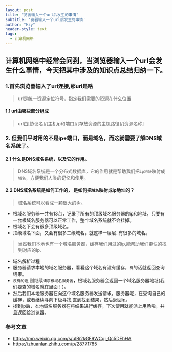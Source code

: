```yaml
---
layout: post
title: "览器输入一个url后发生的事情"
subtitle: '览器输入一个url后发生的事情'
author: "Hzy"
header-style: text
tags:
  - 计算机网络
---
```



## 计算机网络中经常会问到，当浏览器输入一个url会发生什么事情，今天把其中涉及的知识点总结归纳一下。

### 1.首先浏览器输入了url连接,那url是啥

>url是统一资源定位符号，指定我们需要的资源在什么位置

#### 1.1 url由哪些部分组成

> url由[协议名]/[主机ip和端口]/[存放资源的主机路径]/[资源名称]

### 2. 但我们平时用的不是ip+端口，而是域名，而这就需要了解DNS域名系统了。

#### 2.1 什么是DNS域名系统，以及它的作用。

> DNS域名系统是一个分布式数据库，它的作用就是帮助我们把`ip地址`映射成`域名`，方便我们人类的记忆和使用。

#### 2.2 DNS域名系统是如何工作的， 是如何把`域名`映射成ip地址的？

>域名系统可以看成一颗很大的树。

* 根域名服务器一共有13台，记录了所有的顶级域名服务器的ip和地址，只要有一台根域名服务器可以正常工作，整个域名系统就不会挂掉。
* 根域名下会有很多顶级域名。
* 顶级域名下面，又会有很多二级域名，就这样一层层..有很多的域名。

> 当然我们本地也有一个域名服务器，缓存我们用过的ip,能帮助我们更快的找到对应的ip.

* 域名解析过程
* 服务器请求本地的域名服务器，看看这个域名有没有缓存，`有`的话就返回查询结果。
* `没有的话`,则继续`请求根域名服务器`，根域名服务器会返回一个域名服务器地址(我们要查的域名就在里面！)。
* 然后我们本地服务器在向这个域名服务器发送请求，服务器呢，在查询自己的缓存，或者继续寻向下级寻找,直到找到结果，然后返回ip。
* 找到ip后，本地域名服务器在将结果进行缓存，下次使用就能派上用场啦，并且返回给浏览器。





### 参考文章

* https://mp.weixin.qq.com/s/uIBi2kGF9WCgj_Qc5DEhHA
* https://zhuanlan.zhihu.com/p/28771785